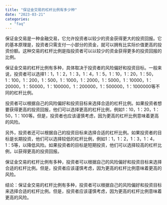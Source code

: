 ```yaml
---
title: "保证金交易的杠杆比例有多少种"
date: "2023-03-21"
categories: 
  - "faq"
---
```


保证金交易是一种金融交易，它允许投资者以较少的资金获得更大的投资回报。它的基本原理是，投资者只需支付一小部分的资金，就可以拥有比实际价值更高的投资份额。这种交易的杠杆比例是指投资者可以以较少的资金获得更多的投资回报的比例。

保证金交易的杠杆比例有多种，具体取决于投资者的风险偏好和投资目标。一般来说，投资者可以选择1：1，1：2，1：3，1：4，1：5，1：10，1：20，1：50，1：100，1：200，1：500，1：1000，1：2000，1：5000，1：10000，1：20000，1：50000，1：100000，1：200000，1：500000，1：1000000等不同的杠杆比例。

投资者可以根据自己的风险偏好和投资目标来选择合适的杠杆比例。如果投资者想要获得更高的投资回报，他们可以选择更高的杠杆比例，例如1：10，1：20，1：50，1：100等。但是，投资者也应该谨慎考虑，因为更高的杠杆比例意味着更高的风险。

另外，投资者还可以根据自己的投资目标来选择合适的杠杆比例。如果投资者的目标是长期投资，他们可以选择较低的杠杆比例，例如1：1，1：2，1：3，1：4，1：5等，以降低风险。如果投资者的目标是短期投资，他们可以选择较高的杠杆比例，以获得更高的投资回报。

保证金交易的杠杆比例有多种，投资者可以根据自己的风险偏好和投资目标来选择合适的杠杆比例。但是，投资者应该谨慎考虑，因为更高的杠杆比例意味着更高的风险。

结论：保证金交易的杠杆比例有多种，投资者可以根据自己的风险偏好和投资目标来选择合适的杠杆比例。但是，投资者应该谨慎考虑，因为更高的杠杆比例意味着更高的风险。
